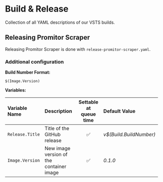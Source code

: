 # Build & Release

Collection of all YAML descriptions of our VSTS builds.

## Releasing Promitor Scraper
Releasing Promitor Scraper is done with `release-promitor-scraper.yaml`.

### Additional configuration
**Build Number Format:**

`$(Image.Version)`

**Variables:**

| Variable Name   | Description                                                       | Settable at queue time | Default Value                                       |
|:----------------|:------------------------------------------------------------------|:---------------------:|:----------------------------------------------------|
| `Release.Title` | Title of the GitHub release                                       | :white_check_mark:     | *v$(Build.BuildNumber)*                             |
| `Image.Version` | New image version of the container image                          | :white_check_mark:     | *0.1.0*                                             |
